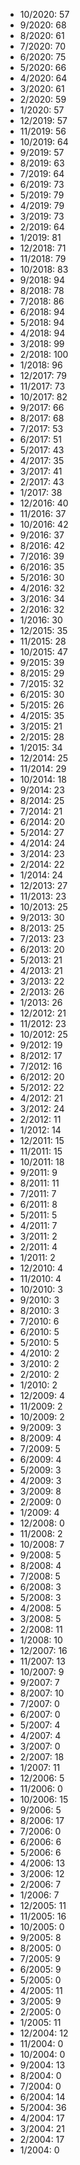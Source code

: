 *  10/2020: 57
*  9/2020: 68
*  8/2020: 61
*  7/2020: 70
*  6/2020: 75
*  5/2020: 66
*  4/2020: 64
*  3/2020: 61
*  2/2020: 59
*  1/2020: 57
*  12/2019: 57
*  11/2019: 56
*  10/2019: 64
*  9/2019: 57
*  8/2019: 63
*  7/2019: 64
*  6/2019: 73
*  5/2019: 79
*  4/2019: 79
*  3/2019: 73
*  2/2019: 64
*  1/2019: 81
*  12/2018: 71
*  11/2018: 79
*  10/2018: 83
*  9/2018: 94
*  8/2018: 78
*  7/2018: 86
*  6/2018: 94
*  5/2018: 94
*  4/2018: 94
*  3/2018: 99
*  2/2018: 100
*  1/2018: 96
*  12/2017: 79
*  11/2017: 73
*  10/2017: 82
*  9/2017: 66
*  8/2017: 68
*  7/2017: 53
*  6/2017: 51
*  5/2017: 43
*  4/2017: 35
*  3/2017: 41
*  2/2017: 43
*  1/2017: 38
*  12/2016: 40
*  11/2016: 37
*  10/2016: 42
*  9/2016: 37
*  8/2016: 42
*  7/2016: 39
*  6/2016: 35
*  5/2016: 30
*  4/2016: 32
*  3/2016: 34
*  2/2016: 32
*  1/2016: 30
*  12/2015: 35
*  11/2015: 28
*  10/2015: 47
*  9/2015: 39
*  8/2015: 29
*  7/2015: 32
*  6/2015: 30
*  5/2015: 26
*  4/2015: 35
*  3/2015: 21
*  2/2015: 28
*  1/2015: 34
*  12/2014: 25
*  11/2014: 29
*  10/2014: 18
*  9/2014: 23
*  8/2014: 25
*  7/2014: 21
*  6/2014: 20
*  5/2014: 27
*  4/2014: 24
*  3/2014: 23
*  2/2014: 22
*  1/2014: 24
*  12/2013: 27
*  11/2013: 23
*  10/2013: 25
*  9/2013: 30
*  8/2013: 25
*  7/2013: 23
*  6/2013: 20
*  5/2013: 21
*  4/2013: 21
*  3/2013: 22
*  2/2013: 26
*  1/2013: 26
*  12/2012: 21
*  11/2012: 23
*  10/2012: 25
*  9/2012: 19
*  8/2012: 17
*  7/2012: 16
*  6/2012: 20
*  5/2012: 22
*  4/2012: 21
*  3/2012: 24
*  2/2012: 11
*  1/2012: 14
*  12/2011: 15
*  11/2011: 15
*  10/2011: 18
*  9/2011: 9
*  8/2011: 11
*  7/2011: 7
*  6/2011: 8
*  5/2011: 5
*  4/2011: 7
*  3/2011: 2
*  2/2011: 4
*  1/2011: 2
*  12/2010: 4
*  11/2010: 4
*  10/2010: 3
*  9/2010: 3
*  8/2010: 3
*  7/2010: 6
*  6/2010: 5
*  5/2010: 5
*  4/2010: 2
*  3/2010: 2
*  2/2010: 2
*  1/2010: 2
*  12/2009: 4
*  11/2009: 2
*  10/2009: 2
*  9/2009: 3
*  8/2009: 4
*  7/2009: 5
*  6/2009: 4
*  5/2009: 3
*  4/2009: 3
*  3/2009: 8
*  2/2009: 0
*  1/2009: 4
*  12/2008: 0
*  11/2008: 2
*  10/2008: 7
*  9/2008: 5
*  8/2008: 4
*  7/2008: 5
*  6/2008: 3
*  5/2008: 3
*  4/2008: 5
*  3/2008: 5
*  2/2008: 11
*  1/2008: 10
*  12/2007: 16
*  11/2007: 13
*  10/2007: 9
*  9/2007: 7
*  8/2007: 10
*  7/2007: 0
*  6/2007: 0
*  5/2007: 4
*  4/2007: 4
*  3/2007: 0
*  2/2007: 18
*  1/2007: 11
*  12/2006: 5
*  11/2006: 0
*  10/2006: 15
*  9/2006: 5
*  8/2006: 17
*  7/2006: 0
*  6/2006: 6
*  5/2006: 6
*  4/2006: 13
*  3/2006: 12
*  2/2006: 7
*  1/2006: 7
*  12/2005: 11
*  11/2005: 16
*  10/2005: 0
*  9/2005: 8
*  8/2005: 0
*  7/2005: 9
*  6/2005: 9
*  5/2005: 0
*  4/2005: 11
*  3/2005: 9
*  2/2005: 0
*  1/2005: 11
*  12/2004: 12
*  11/2004: 0
*  10/2004: 0
*  9/2004: 13
*  8/2004: 0
*  7/2004: 0
*  6/2004: 14
*  5/2004: 36
*  4/2004: 17
*  3/2004: 21
*  2/2004: 17
*  1/2004: 0